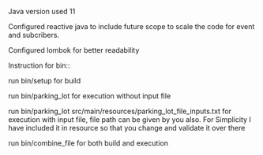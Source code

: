 Java version used 11

Configured reactive java to include future scope to scale the code for event and subcribers.

Configured lombok for better readability


Instruction for bin::

run bin/setup for build

run bin/parking_lot for execution without input file

run bin/parking_lot src/main/resources/parking_lot_file_inputs.txt for execution with input file,
file path can be given by you also.
For Simplicity I have included it in resource so that you change and validate it over there


run bin/combine_file for both build and execution



